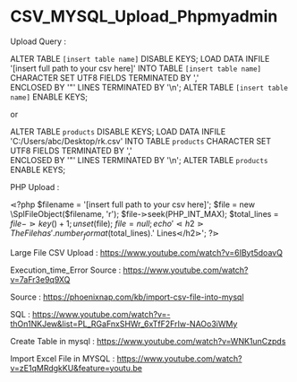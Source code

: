 # CSV_MYSQL_Upload_Phpmyadmin

Upload Query :

ALTER TABLE `[insert table name]` DISABLE KEYS;
LOAD DATA INFILE '[insert full path to your csv here]' 
INTO TABLE 
`[insert table name]` 
CHARACTER SET UTF8 
FIELDS TERMINATED BY ','  
ENCLOSED BY '"' 
LINES TERMINATED BY '\n';
ALTER TABLE `[insert table name]` ENABLE KEYS;

or

ALTER TABLE `products` DISABLE KEYS;
LOAD DATA INFILE 'C:/Users/abc/Desktop/rk.csv' 
INTO TABLE 
`products` 
CHARACTER SET UTF8 
FIELDS TERMINATED BY ','  
ENCLOSED BY '"' 
LINES TERMINATED BY '\n';
ALTER TABLE `products` ENABLE KEYS;

PHP Upload : 

⋖?php
$filename = '[insert full path to your csv here]';
$file = new \SplFileObject($filename, 'r');
$file-⋗seek(PHP_INT_MAX);
$total_lines = $file-⋗key() + 1; 
unset($file);
$file = null;
echo '⋖h2⋗The File has '.number_format($total_lines).' Lines⋖/h2⋗';
?⋗

Large File CSV Upload : https://www.youtube.com/watch?v=6IByt5doavQ

Execution_time_Error Source : https://www.youtube.com/watch?v=7aFr3e9q9XQ

Source : https://phoenixnap.com/kb/import-csv-file-into-mysql

SQL : https://www.youtube.com/watch?v=-thOn1NKJew&list=PL_RGaFnxSHWr_6xTfF2FrIw-NAOo3iWMy

Create Table in mysql : https://www.youtube.com/watch?v=WNK1unCzpds

Import Excel File in MYSQL : https://www.youtube.com/watch?v=zE1qMRdgkKU&feature=youtu.be
